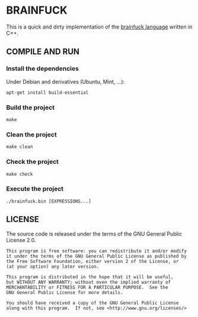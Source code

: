 # BRAINFUCK

This is a quick and dirty implementation of the [brainfuck language](https://en.wikipedia.org/wiki/Brainfuck) written in C++.

## COMPILE AND RUN

### Install the dependencies

Under Debian and derivatives (Ubuntu, Mint, ...):

```
apt-get install build-essential
```

### Build the project

```
make
```

### Clean the project

```
make clean
```

### Check the project

```
make check
```

### Execute the project

```
./brainfuck.bin [EXPRESSIONS...]
```

## LICENSE

The source code is released under the terms of the GNU General Public License 2.0.

```
This program is free software: you can redistribute it and/or modify
it under the terms of the GNU General Public License as published by
the Free Software Foundation, either version 2 of the License, or
(at your option) any later version.

This program is distributed in the hope that it will be useful,
but WITHOUT ANY WARRANTY; without even the implied warranty of
MERCHANTABILITY or FITNESS FOR A PARTICULAR PURPOSE.  See the
GNU General Public License for more details.

You should have received a copy of the GNU General Public License
along with this program.  If not, see <http://www.gnu.org/licenses/>
```

